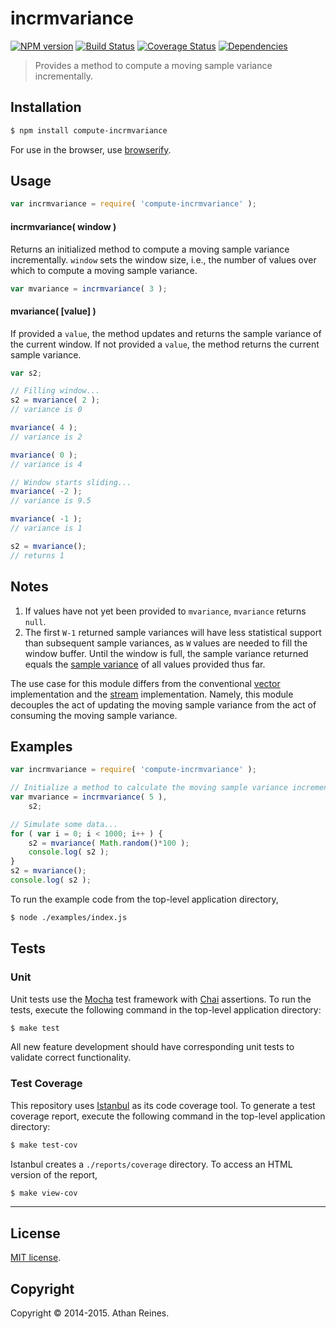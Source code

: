 incrmvariance
===
[![NPM version][npm-image]][npm-url] [![Build Status][travis-image]][travis-url] [![Coverage Status][coveralls-image]][coveralls-url] [![Dependencies][dependencies-image]][dependencies-url]

> Provides a method to compute a moving sample variance incrementally.


## Installation

``` bash
$ npm install compute-incrmvariance
```

For use in the browser, use [browserify](https://github.com/substack/node-browserify).


## Usage

``` javascript
var incrmvariance = require( 'compute-incrmvariance' );
```

#### incrmvariance( window )

Returns an initialized method to compute a moving sample variance incrementally. `window` sets the window size, i.e., the number of values over which to compute a moving sample variance.

``` javascript
var mvariance = incrmvariance( 3 );
```

#### mvariance( [value] )

If provided a `value`, the method updates and returns the sample variance of the current window. If not provided a `value`, the method returns the current sample variance.

``` javascript
var s2;

// Filling window...
s2 = mvariance( 2 );
// variance is 0

mvariance( 4 );
// variance is 2

mvariance( 0 );
// variance is 4

// Window starts sliding...
mvariance( -2 );
// variance is 9.5

mvariance( -1 );
// variance is 1

s2 = mvariance();
// returns 1
```


## Notes

1. 	If values have not yet been provided to `mvariance`, `mvariance` returns `null`.
1. 	The first `W-1` returned sample variances will have less statistical support than subsequent sample variances, as `W` values are needed to fill the window buffer. Until the window is full, the sample variance returned equals the [sample variance](https://github.com/compute-io/variance) of all values provided thus far.

The use case for this module differs from the conventional [vector](https://github.com/compute-io/mvariance) implementation and the [stream](https://github.com/flow-io/) implementation. Namely, this module decouples the act of updating the moving sample variance from the act of consuming the moving sample variance.



## Examples

``` javascript
var incrmvariance = require( 'compute-incrmvariance' );

// Initialize a method to calculate the moving sample variance incrementally:
var mvariance = incrmvariance( 5 ),
	s2;

// Simulate some data...
for ( var i = 0; i < 1000; i++ ) {
	s2 = mvariance( Math.random()*100 );
	console.log( s2 );
}
s2 = mvariance();
console.log( s2 );
```

To run the example code from the top-level application directory,

``` bash
$ node ./examples/index.js
```


## Tests

### Unit

Unit tests use the [Mocha](http://mochajs.org/) test framework with [Chai](http://chaijs.com) assertions. To run the tests, execute the following command in the top-level application directory:

``` bash
$ make test
```

All new feature development should have corresponding unit tests to validate correct functionality.


### Test Coverage

This repository uses [Istanbul](https://github.com/gotwarlost/istanbul) as its code coverage tool. To generate a test coverage report, execute the following command in the top-level application directory:

``` bash
$ make test-cov
```

Istanbul creates a `./reports/coverage` directory. To access an HTML version of the report,

``` bash
$ make view-cov
```


---
## License

[MIT license](http://opensource.org/licenses/MIT).


## Copyright

Copyright &copy; 2014-2015. Athan Reines.


[npm-image]: http://img.shields.io/npm/v/compute-incrmvariance.svg
[npm-url]: https://npmjs.org/package/compute-incrmvariance

[travis-image]: http://img.shields.io/travis/compute-io/incrmvariance/master.svg
[travis-url]: https://travis-ci.org/compute-io/incrmvariance

[coveralls-image]: https://img.shields.io/coveralls/compute-io/incrmvariance/master.svg
[coveralls-url]: https://coveralls.io/r/compute-io/incrmvariance?branch=master

[dependencies-image]: http://img.shields.io/david/compute-io/incrmvariance.svg
[dependencies-url]: https://david-dm.org/compute-io/incrmvariance

[dev-dependencies-image]: http://img.shields.io/david/dev/compute-io/incrmvariance.svg
[dev-dependencies-url]: https://david-dm.org/dev/compute-io/incrmvariance

[github-issues-image]: http://img.shields.io/github/issues/compute-io/incrmvariance.svg
[github-issues-url]: https://github.com/compute-io/incrmvariance/issues
